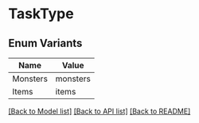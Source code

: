 # TaskType

## Enum Variants

| Name | Value |
|---- | -----|
| Monsters | monsters |
| Items | items |


[[Back to Model list]](../README.md#documentation-for-models) [[Back to API list]](../README.md#documentation-for-api-endpoints) [[Back to README]](../README.md)


